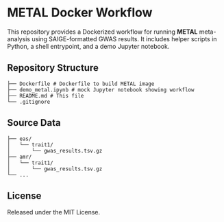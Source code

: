 # METAL Docker Workflow

This repository provides a Dockerized workflow for running **METAL** meta-analysis using SAIGE-formatted GWAS results. It includes helper scripts in Python, a shell entrypoint, and a demo Jupyter notebook.

## Repository Structure
```metal/
├── Dockerfile # Dockerfile to build METAL image
├── demo_metal.ipynb # mock Jupyter notebook showing workflow
├── README.md # This file
└── .gitignore
```

## Source Data
```base_output_folder/
├── eas/
│   └── trait1/
│       └── gwas_results.tsv.gz
├── amr/
│   └── trait1/
│       └── gwas_results.tsv.gz
└── ...
```

## License
Released under the MIT License.
